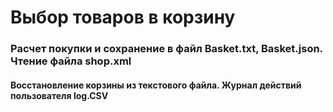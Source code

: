 

# Выбор товаров в корзину

### Расчет покупки и сохранение в файл Basket.txt, Basket.json. Чтение файла shop.xml

#### Восстановление корзины из текстового файла. Журнал действий пользователя log.CSV